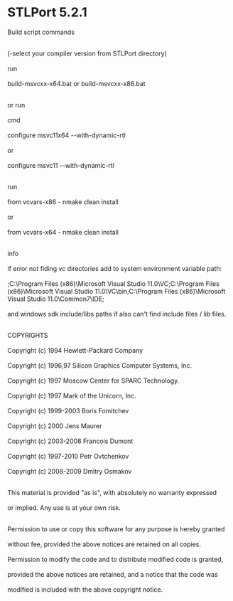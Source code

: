 STLPort 5.2.1
==============

<p>Build script commands</p>
<br>(-select your compiler version from STLPort directory)</br>
<br>run</br>
<br>build-msvcxx-x64.bat or build-msvcxx-x86.bat</br>

<br>or run</br>
<br>cmd</br>
<br>configure msvc11x64 --with-dynamic-rtl</br>
<br>or</br>
<br>configure msvc11 --with-dynamic-rtl</br>

<br>run</br>
<br>from vcvars-x86 - nmake clean install</br>
<br>or</br>
<br>from vcvars-x64 - nmake clean install</br>

<p> </p>

<br>info</br>
<br>if error not fiding vc directories add to system environment variable path: </br>
<br>;C:\Program Files (x86)\Microsoft Visual Studio 11.0\VC;C:\Program Files (x86)\Microsoft Visual Studio 11.0\VC\bin;C:\Program Files (x86)\Microsoft Visual Studio 11.0\Common7\IDE;</br>
<br>and windows sdk include/libs paths if also can't find include files / lib files.</br>

<p> </p>

<br>COPYRIGHTS</br>
   <br>Copyright (c) 1994 Hewlett-Packard Company</br>
   <br>Copyright (c) 1996,97 Silicon Graphics Computer Systems, Inc.</br>
   <br>Copyright (c) 1997 Moscow Center for SPARC Technology.</br>
   <br>Copyright (c) 1997 Mark of the Unicorn, Inc.</br>
   <br>Copyright (c) 1999-2003 Boris Fomitchev</br>
   <br>Copyright (c) 2000 Jens Maurer</br>
   <br>Copyright (c) 2003-2008 Francois Dumont</br>
   <br>Copyright (c) 1997-2010 Petr Ovtchenkov</br>
   <br>Copyright (c) 2008-2009 Dmitry Osmakov</br>

   <br>This material is provided "as is", with absolutely no warranty expressed</br>
   <br>or implied. Any use is at your own risk.</br>

   <br>Permission to use or copy this software for any purpose is hereby granted</br>
   <br>without fee, provided the above notices are retained on all copies.</br>
   <br>Permission to modify the code and to distribute modified code is granted,</br>
   <br>provided the above notices are retained, and a notice that the code was</br>
   <br>modified is included with the above copyright notice.</br>
